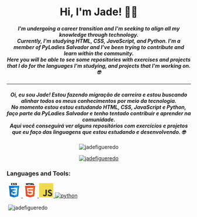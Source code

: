 

<h1 align="center">Hi, I'm Jade! 💁🏽</h1> 
 <h5 align="center">I'm undergoing a career transition and I'm seeking to align all my knowledge through technology.
<br>
Currently, I'm studying HTML, CSS, JavaScript, and Python. I'm a member of PyLadies Salvador and I've been trying to contribute and learn within the community.
<br>
Here you will be able to see some repositories with exercises and projects that I do for the languages I'm studying, and projects that I'm working on. 🤓 </h5>

--------------------------------------------------------------------------------------------------------------------------------------------------------

<h5 align="center">Oi, eu sou Jade! Estou fazendo migração de carreira e estou buscando alinhar todos os meus conhecimentos por meio da tecnologia. 
<br>
 No momento estou estou estudando HTML, CSS, JavaScript e Python, faço parte da PyLadies Salvador e tenho tentado contribuir e aprender na comunidade.
<br>
 Aqui você conseguirá ver alguns repositórios com exercícios e projetos que eu faço das linguagens que estou estudando e desenvolvendo. 🤓 </h5>

<p align="center"> <img src="https://komarev.com/ghpvc/?username=jadefigueredo&label=Profile%20views&color=0e75b6&style=flat" alt="jadefigueredo" /> </p>

<p align="center"> <a href="https://github.com/ryo-ma/github-profile-trophy"><img src="https://github-profile-trophy.vercel.app/?username=jadefigueredo" alt="jadefigueredo" /></a> </p>

<h3 align="left">Languages and Tools:</h3>
<p align="left"> 
  <a href="https://www.w3schools.com/css/" target="_blank" rel="noreferrer"> 
    <img src="https://raw.githubusercontent.com/devicons/devicon/master/icons/css3/css3-original-wordmark.svg" alt="css3" width="40" height="40"/> 
  </a>
  <a href="https://www.w3.org/html/" target="_blank" rel="noreferrer">
    <img src="https://raw.githubusercontent.com/devicons/devicon/master/icons/html5/html5-original-wordmark.svg" alt="html5" width="40" height="40"/>
  </a> 
  <a href="https://developer.mozilla.org/en-US/docs/Web/JavaScript" target="_blank" rel="noreferrer"> 
    <img src="https://raw.githubusercontent.com/devicons/devicon/master/icons/javascript/javascript-original.svg" alt="javascript" width="40" height="40"/>
  </a>
  <a href="https://docs.python.org/3/" target="_blank" rel="noreferrer">
    <img src="https://docs.python.org/3/_static/py.svg" alt="python" width="40" height="40"/>
  </a> 
</p>
<p>&nbsp;<img align="center" src="https://github-readme-stats.vercel.app/api?username=jadefigueredo&show_icons=true&locale=en" alt="jadefigueredo" /></p>
